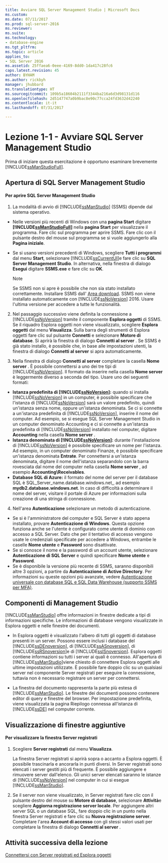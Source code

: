 ```yaml
---
title: Avviare SQL Server Management Studio | Microsoft Docs
ms.custom: 
ms.date: 07/11/2017
ms.prod: sql-server-2016
ms.reviewer: 
ms.suite: 
ms.technology:
- database-engine
ms.tgt_pltfrm: 
ms.topic: article
applies_to:
- SQL Server 2016
ms.assetid: 25ffaea6-0eee-4169-8dd0-1da417c28fc6
caps.latest.revision: 45
author: BYHAM
ms.author: rickbyh
manager: jhubbard
ms.translationtype: HT
ms.sourcegitcommit: 109b5a18604b2111f3344ba216a6d3d98131d116
ms.openlocfilehash: 2d5147747a0b9bac8e90c77cca24fd3632d42240
ms.contentlocale: it-it
ms.lasthandoff: 07/31/2017

---
```

# <a name="lesson-1-1---start-sql-server-management-studio"></a>Lezione 1-1 - Avviare SQL Server Management Studio
Prima di iniziare questa esercitazione è opportuno esaminare brevemente [!INCLUDE[ssManStudioFull](../../includes/ssmanstudiofull-md.md)].  
  
## <a name="opening-sql-server-management-studio"></a>Apertura di SQL Server Management Studio  
  
#### <a name="to-open-sql-server-management-studio"></a>Per aprire SQL Server Management Studio  
  
1.  La modalità di avvio di [!INCLUDE[ssManStudio](../../includes/ssmanstudio-md.md)] (SSMS) dipende dal sistema operativo.  
  * Nelle versioni più recenti di Windows con una **pagina Start** digitare **[!INCLUDE[ssManStudioFull](../../includes/ssmanstudiofull-md.md)]** nella **pagina Start** per visualizzare il programma. Fare clic sul programma per aprire SSMS. Fare clic con il pulsante destro del mouse sul programma se si vuole aggiungerlo alla **Pagina iniziale**.   
  * Se si usano versioni precedenti di Windows, scegliere **Tutti i programmi** dal menu **Start**, selezionare [!INCLUDE[ssCurrentUI](../../includes/sscurrentui-md.md)]e fare clic su **SQL Server Management Studio**. In alternativa, nella finestra di dialogo **Esegui** digitare **SSMS.exe** e fare clic su **OK**.  
  
    > [!NOTE]  
    >  Se SSMS non si apre è possibile che non sia stato installato correttamente. Installare SSMS dall' [Area download](https://msdn.microsoft.com/library/mt238290.aspx). SSMS non viene installato automaticamente con [!INCLUDE[ssNoVersion](../../includes/ssnoversion-md.md)] 2016. Usare l'ultima versione per accedere a tutte le funzionalità.  
  
2.  Nel passaggio successivo viene definita la connessione a [!INCLUDE[ssNoVersion](../../includes/ssnoversion-md.md)] tramite il componente **Esplora oggetti** di SSMS. Se il riquadro Esplora oggetti non viene visualizzato, scegliere **Esplora oggetti** dal menu **Visualizza**. Sulla barra degli strumenti di Esplora oggetti fare clic sul pulsante **Connetti** e selezionare **Motore di database**. Si aprirà la finestra di dialogo **Connetti al server** . Se SSMS è già stato installo, è possibile che, in base alle impostazioni utenti, la finestra di dialogo **Connetti al server** si apra automaticamente.  
  
3.  Nella finestra di dialogo **Connetti al server** completare la casella **Nome server** . È possibile connettersi a uno dei tre tipi di [!INCLUDE[ssNoVersion](../../includes/ssnoversion-md.md)]. Il formato da inserire nella casella **Nome server** è leggermente diverso a seconda del tipo. Usare uno dei seguenti formati:  
  -  **Istanza predefinita di [!INCLUDE[ssNoVersion](../../includes/ssnoversion-md.md)]:** quando si installa [!INCLUDE[ssNoVersion](../../includes/ssnoversion-md.md)] in un computer, è possibile specificare che l'istanza di [!INCLUDE[ssNoVersion](../../includes/ssnoversion-md.md)] sarà un valore predefinito, quindi un'istanza senza nome, oppure un'istanza denominata. Se ci si connette a un'istanza predefinita di [!INCLUDE[ssNoVersion](../../includes/ssnoversion-md.md)], inserire il nome del computer. Ad esempio, se si esegue SQL Server Management Studio in un computer denominato Accounting e ci si connette a un'istanza predefinita di [!INCLUDE[ssNoVersion](../../includes/ssnoversion-md.md)]  installato nel computer, digitare **Accounting** nella casella **Nome server** .  
  -  **Istanza denominata di [!INCLUDE[ssNoVersion](../../includes/ssnoversion-md.md)]:** durante l'installazione di [!INCLUDE[ssNoVersion](../../includes/ssnoversion-md.md)] è possibile specificare un nome per l'istanza. Ad esempio, in un computer denominato Finanze, è possibile specificare un'istanza denominata **Entrate**. Per connettersi a un'istanza denominata, digitare il nome dell'istanza separandolo con la barra rovesciata dal nome del computer nella casella **Nome server** , ad esempio **Accounting\Receivables**.  
  -  **Database SQL di Azure:** il formato del nome del server per il database SQL è SQL_Server_name.database.windows.net,, ad esempio **mydb2.database.windows.net**. In caso di difficoltà a determinare il nome del server, visitare il portale di Azure per informazioni sulla creazione di una stringa di connessione.  
  
4. Nell'area **Autenticazione** selezionare un metodo di autenticazione.  
  - Se si è l'amministratore del computer e SQL Server è stato appena installato, provare **Autenticazione di Windows**.  Questa opzione funziona anche se l'utente è configurato come utente di dominio con accesso a SQL Server. Dato che per il tentativo di accesso vengono usate le credenziali specificate per accedere a Windows, entrambe le caselle **Nome utente** e **Password** sono disattivate. 
  -  Se si conosce il nome e la password di un account utente, selezionare **Autenticazione di SQL Server** e quindi specificare **Nome utente** e **Password**.
  - Se è disponibile la versione più recente di SSMS, saranno disponibili altre 3 opzioni, a partire da **Autenticazione di Active Directory**. Per informazioni su queste opzioni più avanzate, vedere [Autenticazione universale con database SQL e SQL Data Warehouse (supporto SSMS per MFA)](https://docs.microsoft.com/en-us/azure/sql-database/sql-database-ssms-mfa-authentication).  
  
## <a name="management-studio-components"></a>Componenti di Management Studio  
[!INCLUDE[ssManStudio](../../includes/ssmanstudio-md.md)] offre informazioni in finestre dedicate a tipi di informazioni specifiche. Le informazioni di database vengono visualizzate in Esplora oggetti e nelle finestre dei documenti.  
  
-   In Esplora oggetti è visualizzato l'albero di tutti gli oggetti di database presenti in un server. Possono essere inclusi i database del [!INCLUDE[ssDEnoversion](../../includes/ssdenoversion-md.md)], di [!INCLUDE[ssASnoversion](../../includes/ssasnoversion-md.md)], di [!INCLUDE[ssRSnoversion](../../includes/ssrsnoversion-md.md)]e di [!INCLUDE[ssISnoversion](../../includes/ssisnoversion-md.md)]. Esplora oggetti contiene informazioni su tutti i server ai quali è connesso. All'apertura di [!INCLUDE[ssManStudio](../../includes/ssmanstudio-md.md)]viene chiesto di connettere Esplora oggetti alle ultime impostazioni utilizzate. È possibile fare doppio clic su un qualsiasi server nel componente Server registrati per eseguire la connessione, tuttavia non è necessario registrare un server per connettersi.  
  
-   La finestra del documento rappresenta la parte più estesa di [!INCLUDE[ssManStudio](../../includes/ssmanstudio-md.md)]. Le finestre dei documenti possono contenere editor di query e finestre del browser. Per impostazione predefinita, viene visualizzata la pagina Riepilogo connessa all'istanza di [!INCLUDE[ssDE](../../includes/ssde-md.md)] nel computer corrente.  
  
## <a name="showing-additional-windows"></a>Visualizzazione di finestre aggiuntive  
  
#### <a name="to-show-the-registered-servers-window"></a>Per visualizzare la finestra Server registrati  
  
1.  Scegliere **Server registrati** dal menu **Visualizza**.  
  
    La finestra Server registrati si aprirà sopra o accanto a Esplora oggetti. È possibile trascinarla e ancorarla in punti diversi. In Server registrati sono elencati i server gestiti più di frequente. È possibile aggiungere e rimuovere server dall'elenco. Gli unici server elencati saranno le istanze di [!INCLUDE[ssNoVersion](../../includes/ssnoversion-md.md)] nel computer in cui si esegue [!INCLUDE[ssManStudio](../../includes/ssmanstudio-md.md)].  
  
2.  Se il server non viene visualizzato, in Server registrati fare clic con il pulsante destro del mouse su **Motore di database**, selezionare **Attività**e scegliere **Aggiorna registrazione server locale**. Per aggiungere altri server SQL o un database SQL, fare doppio clic in un punto nella finestra Server registrati e fare clic su **Nuova registrazione server**. Completare l'area **Account di accesso** con gli stessi valori usati per completare la finestra di dialogo **Connetti al server** .  
  
## <a name="next-task-in-lesson"></a>Attività successiva della lezione  
[Connettersi con Server registrati ed Esplora oggetti](../../tools/sql-server-management-studio/lesson-1-2-connect-with-registered-servers-and-object-explorer.md)  

  
